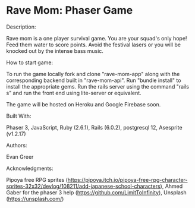 # Rave Mom: Phaser Game

Description:

Rave mom is a one player survival game. You are your squad's only hope! Feed them water to score points. Avoid the festival lasers or you will be knocked out by the intense bass music.

How to start game:

To run the game locally fork and clone "rave-mom-app" along with the corresponding backend built in "rave-mom-api".
Run "bundle install" to install the appropriate gems.
Run the rails server using the command "rails s" and run the front end using lite-server or equivalent.

The game will be hosted on Heroku and Google Firebase soon.

Built With:

Phaser 3, JavaScript, Ruby (2.6.1), Rails (6.0.2), postgresql 12, Asesprite (v1.2.17)

Authors:

Evan Greer

Acknowledgments:

Pipoya free RPG sprites (https://pipoya.itch.io/pipoya-free-rpg-character-sprites-32x32/devlog/108211/add-japanese-school-characters), Ahmed Gaber for the phaser 3 help (https://github.com/LimitToInfinity), Unsplash (https://unsplash.com/)
